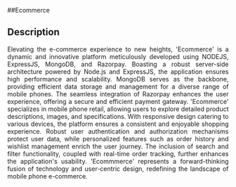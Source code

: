 ##Ecommerce

## Description 

<p align="justify">Elevating the e-commerce experience to new heights, 'Ecommerce' is a dynamic and innovative platform meticulously developed using NODEJS, ExpressJS, MongoDB, and Razorpay. Boasting a robust server-side architecture powered by Node.js and ExpressJS, the application ensures high performance and scalability. MongoDB serves as the backbone, providing efficient data storage and management for a diverse range of mobile phones. The seamless integration of Razorpay enhances the user experience, offering a secure and efficient payment gateway. 'Ecommerce' specializes in mobile phone retail, allowing users to explore detailed product descriptions, images, and specifications. With responsive design catering to various devices, the platform ensures a consistent and enjoyable shopping experience. Robust user authentication and authorization mechanisms protect user data, while personalized features such as order history and wishlist management enrich the user journey. The inclusion of search and filter functionality, coupled with real-time order tracking, further enhances the application's usability. 'Ecommmerce' represents a forward-thinking fusion of technology and user-centric design, redefining the landscape of mobile phone e-commerce.</p>
